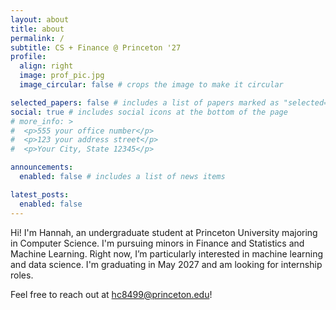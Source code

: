 ```yaml
---
layout: about
title: about
permalink: /
subtitle: CS + Finance @ Princeton '27
profile:
  align: right
  image: prof_pic.jpg
  image_circular: false # crops the image to make it circular

selected_papers: false # includes a list of papers marked as "selected={true}"
social: true # includes social icons at the bottom of the page
# more_info: >
#  <p>555 your office number</p>
#  <p>123 your address street</p>
#  <p>Your City, State 12345</p>

announcements:
  enabled: false # includes a list of news items

latest_posts:
  enabled: false
---
```


Hi! I'm Hannah, an undergraduate student at Princeton University majoring in Computer Science. I'm pursuing minors in Finance and Statistics and Machine Learning. Right now, I’m particularly interested in machine learning and data science. I'm graduating in May 2027 and am looking for internship roles.

Feel free to reach out at hc8499@princeton.edu!

